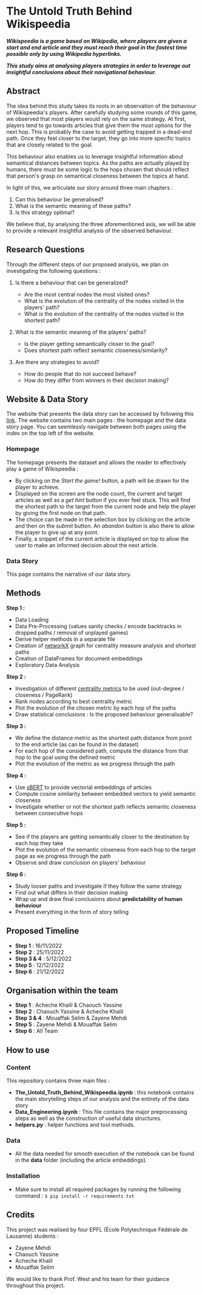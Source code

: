 # The Untold Truth Behind Wikispeedia 
***Wikispeedia is a game based on Wikipedia, where players are given a start and end article and they must reach their goal in the fastest time possible only by using Wikipedia hyperlinks.***

***This study aims at analysing players strategies in order to leverage out insightful conclusions about their navigational behaviour.***

## Abstract

The idea behind this study takes its roots in an observation of the behaviour of Wikispeedia's players. After carefully studying some rounds of this game, we observed that most players would rely on the same strategy. At first, players tend to go towards articles that give them the most options for the next hop. This is probably the case to avoid getting trapped in a dead-end path. Once they feel closer to the target, they go into more specific topics that are closely related to the goal.

This behaviour also enables us to leverage insightful information about semantical distances between topics. As the paths are actually played by humans, there must be some logic to the hops chosen that should reflect that person's grasp on semantical closeness between the topics at hand.

In light of this, we articulate our story around three main chapters :

1. Can this behaviour be generalised?
2. What is the semantic meaning of these paths?
3. Is this strategy optimal?

We believe that, by analysing the three aforementioned axis, we will be able to provide a relevant insightful analysis of the observed behaviour.

## Research Questions

Through the different steps of our proposed analysis, we plan on investigating the following questions :

1. Is there a behaviour that can be generalized?

   - Are the most central nodes the most visited ones?
   - What is the evolution of the centrality of the nodes visited in the players' path?
   - What is the evolution of the centrality of the nodes visited in the shortest path?
2. What is the semantic meaning of the players' paths?
 
   - Is the player getting semantically closer to the goal?
   - Does shortest path reflect semantic closeness/similarity?
3. Are there any strategies to avoid?

   - How do people that do not succeed behave?
   - How do they differ from winners in their decision making?


## Website & Data Story 
The website that presents the data story can be accessed by following this [link](https://mehdizayene-adaes-wikispeedia-homepage-67asrh.streamlit.app/).
The website contains two main pages : the homepage and the data story page. You can seemlessly navigate between both pages using the index on the top left of the website.

### Homepage
The homepage presents the dataset and allows the reader to effectively play a game of Wikispeedia :
- By clicking on the *Start the game!* button, a path will be drawn for the player to achieve. 
- Displayed on the screen are the node count, the current and target articles as well as a *get hint* button if you ever feel stuck. This will find the shortest path to the target from the current node and help the player by giving the first node on that path.
- The choice can be made in the selection box by clicking on the article and then on the *submit* button. An *abandon* button is also there to allow the player to give up at any point. 
- Finally, a snippet of the current article is displayed on top to allow the user to make an informed decision about the next article. 

### Data Story
This page contains the narrative of our data story. 


## Methods

**Step 1 :**

- Data Loading
- Data Pre-Processing (values sanity checks / encode backtracks in dropped paths / removal of unplayed games)
- Derive helper methods in a separate file
- Creation of [networkX](https://networkx.org/) graph for centrality measure analysis and shortest paths
- Creation of DataFrames for document embeddings
- Exploratory Data Analysis

**Step 2 :**

- Investigation of different [centrality metrics](https://en.wikipedia.org/wiki/Centrality) to be used (out-degree / closeness / PageRank)
- Rank nodes according to best centrality metric
- Plot the evolution of the chosen metric by each hop of the paths
- Draw statistical conclusions : Is the proposed behaviour generalisable?

**Step 3 :**

- We define the distance metric as the shortest path distance from point to the end article (as can be found in the dataset)
- For each hop of the considered path, compute the distance from that hop to the goal using the defined metric
- Plot the evolution of the metric as we progress through the path

**Step 4 :**

- Use [sBERT](https://www.sbert.net/) to provide vectorial embeddings of articles
- Compute cosine similarity between embedded vectors to yield semantic closeness
- Investigate whether or not the shortest path reflects semantic closeness between consecutive hops

**Step 5 :**

- See if the players are getting semantically closer to the destination by each hop they take
- Plot the evolution of the semantic closeness from each hop to the target page as we progress through the path
- Observe and draw conclusion on players' behaviour

**Step 6 :**

- Study looser paths and investigate if they follow the same strategy
- Find out what differs in their decision making
- Wrap up and draw final conclusions about **predictability of human behaviour**
- Present everything in the form of story telling

## Proposed Timeline

- **Step 1** : 16/11/2022
- **Step 2** : 25/11/2022
- **Step 3 & 4** : 5/12/2022
- **Step 5** : 12/12/2022
- **Step 6** : 21/12/2022

## Organisation within the team

- **Step 1** : Acheche Khalil & Chaouch Yassine
- **Step 2** : Chaouch Yassine & Acheche Khalil
- **Step 3 & 4** : Mouaffak Selim & Zayene Mehdi
- **Step 5** : Zayene Mehdi & Mouaffak Selim
- **Step 6** : All Team

## How to use

### Content

This repository contains three main files :

- **The_Untold_Truth_Behind_Wikispeedia.ipynb** : this notebook contains the main storytelling steps of our analysis and the entirety of the data story
- **Data_Engineering.ipynb** : This file contains the major preprocessing steps as well as the construction of useful data structures.
- **helpers.py** : helper functions and tool methods.


### Data 
- All the data needed for smooth execution of the notebook can be found in the **data** folder (including the article embeddings).

### Installation

- Make sure to install all required packages by running the following command :
  ``$ pip install -r requirements.txt ``

## Credits

This project was realised by four EPFL (École Polytechnique Fédérale de Lausanne) students :

* Zayene Mehdi
* Chaouch Yassine
* Acheche Khalil
* Mouaffak Selim

We would like to thank Prof. West and his team for their guidance throughout this project.
